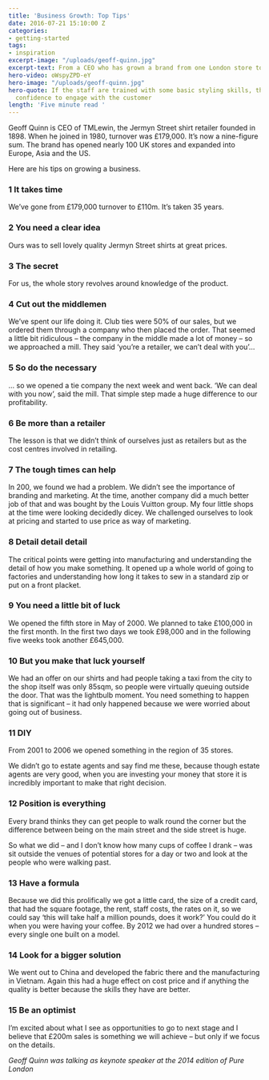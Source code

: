```yaml
---
title: 'Business Growth: Top Tips'
date: 2016-07-21 15:10:00 Z
categories:
- getting-started
tags:
- inspiration
excerpt-image: "/uploads/geoff-quinn.jpg"
excerpt-text: From a CEO who has grown a brand from one London store to 160 globally.
hero-video: oWspyZPD-eY
hero-image: "/uploads/geoff-quinn.jpg"
hero-quote: If the staff are trained with some basic styling skills, they get more
  confidence to engage with the customer
length: 'Five minute read '
---
```


Geoff Quinn is CEO of TMLewin, the Jermyn Street shirt retailer founded in 1898. When he joined in 1980, turnover was £179,000. It’s now a nine-figure sum. The brand has opened nearly 100 UK stores and expanded into Europe, Asia and the US.

Here are his tips on growing a business.

### 1 It takes time

We’ve gone from £179,000 turnover to £110m. It’s taken 35 years.

### 2 You need a clear idea

Ours was to sell lovely quality Jermyn Street shirts at great prices.

### 3 The secret

For us, the whole story revolves around knowledge of the product.

### 4 Cut out the middlemen

We’ve spent our life doing it. Club ties were 50% of our sales, but we ordered them through a company who then placed the order. That seemed a little bit ridiculous – the company in the middle made a lot of money – so we approached a mill. They said ‘you’re a retailer, we can’t deal with you’…

### 5 So do the necessary

… so we opened a tie company the next week and went back. ‘We can deal with you now’, said the mill. That simple step made a huge difference to our profitability.

### 6 Be more than a retailer

The lesson is that we didn’t think of ourselves just as retailers but as the cost centres involved in retailing.

### 7 The tough times can help

In 200, we found we had a problem. We didn’t see the importance of branding and marketing. At the time, another company did a much better job of that and was bought by the Louis Vuitton group. My four little shops at the time were looking decidedly dicey. We challenged ourselves to look at pricing and started to use price as way of marketing.

### 8 Detail detail detail

The critical points were getting into manufacturing and understanding the detail of how you make something. It opened up a whole world of going to factories and understanding how long it takes to sew in a standard zip or put on a front placket.

### 9 You need a little bit of luck

We opened the fifth store in May of 2000. We planned to take £100,000 in the first month. In the first two days we took £98,000 and in the following five weeks took another £645,000.

### 10 But you make that luck yourself

We had an offer on our shirts and had people taking a taxi from the city to the shop itself was only 85sqm, so people were virtually queuing outside the door. That was the lightbulb moment. You need something to happen that is significant – it had only happened because we were worried about going out of business.

### 11 DIY

From 2001 to 2006 we opened something in the region of 35 stores.

We didn’t go to estate agents and say find me these, because though estate agents are very good, when you are investing your money that store it is incredibly important to make that right decision.

### 12 Position is everything

Every brand thinks they can get people to walk round the corner but the difference between being on the main street and the side street is huge.

So what we did – and I don’t know how many cups of coffee I drank – was sit outside the venues of potential stores for a day or two and look at the people who were walking past.

### 13 Have a formula

Because we did this prolifically we got a little card, the size of a credit card, that had the square footage, the rent, staff costs, the rates on it, so we could say ‘this will take half a million pounds, does it work?’ You could do it when you were having your coffee. By 2012 we had over a hundred stores – every single one built on a model.

### 14 Look for a bigger solution

We went out to China and developed the fabric there and the manufacturing in Vietnam. Again this had a huge effect on cost price and if anything the quality is better because the skills they have are better.

### 15 Be an optimist

I’m excited about what I see as opportunities to go to next stage and I believe that £200m sales is something we will achieve – but only if we focus on the details.

*Geoff Quinn was talking as keynote speaker at the 2014 edition of Pure London*